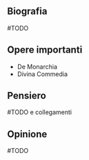 ## Biografia
#TODO 
## Opere importanti
- De Monarchia
- Divina Commedia
## Pensiero
#TODO e collegamenti
## Opinione
#TODO 